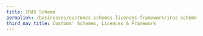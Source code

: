 ```yaml
---
title: IRAS Scheme
permalink: /businesses/customes-schemes-licences-framework/iras-scheme
third_nav_title: Customs' Schemes, Licences & Framework
---
```

